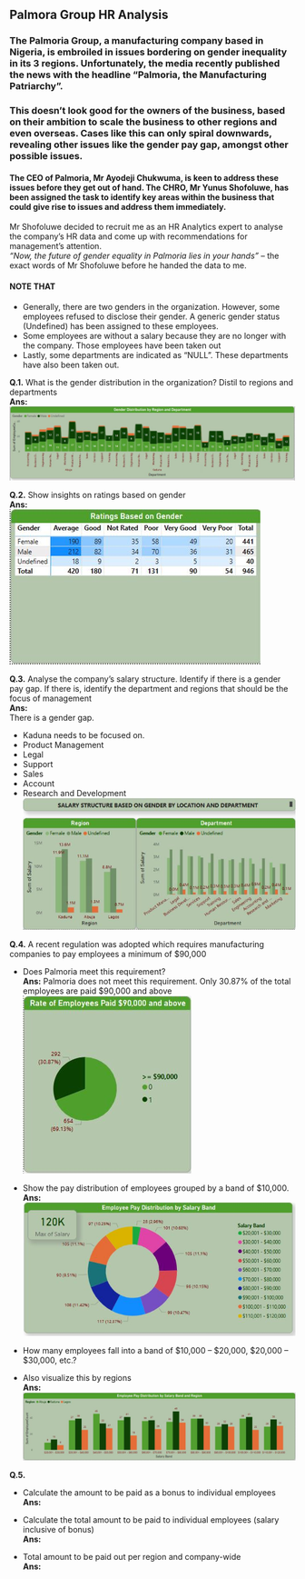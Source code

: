 ## Palmora Group HR Analysis

### The Palmoria Group, a manufacturing company based in Nigeria, is embroiled in issues bordering on gender inequality in its 3 regions. Unfortunately, the media recently published the news with the headline “Palmoria, the Manufacturing Patriarchy”.  
### This doesn’t look good for the owners of the business, based on their ambition to scale the business to other regions and even overseas. Cases like this can only spiral downwards, revealing other issues like the gender pay gap, amongst other possible issues.
#### The CEO of Palmoria, Mr Ayodeji Chukwuma, is keen to address these issues before they get out of hand. The CHRO, Mr Yunus Shofoluwe, has been assigned the task to identify key areas within the business that could give rise to issues and address them immediately.  
Mr Shofoluwe decided to recruit me as an HR Analytics expert to analyse the company’s HR data and come up with recommendations for management’s attention.  
_“Now, the future of gender equality in Palmoria lies in your hands”_ – the exact words of Mr Shofoluwe before he handed the data to me.  

#### NOTE THAT
- Generally, there are two genders in the organization. However, some employees refused to disclose their gender. A generic gender status (Undefined) has been assigned to these employees.
- Some employees are without a salary because they are no longer with the company. Those employees have been taken out
- Lastly, some departments are indicated as “NULL”. These departments have also been taken out.

**Q.1.** What is the gender distribution in the organization? Distil to regions and departments  
**Ans:** 
![Alt](https://github.com/EbenOyeleye/DSA_Capstone_Project1/blob/main/1-Gender_Distribution.JPG)

**Q.2.** Show insights on ratings based on gender  
**Ans:**  
![Alt](https://github.com/EbenOyeleye/DSA_Capstone_Project1/blob/main/2-Gender_Ratings.JPG)

**Q.3.** Analyse the company’s salary structure. Identify if there is a gender pay gap. If there is, identify the department and regions that should be the focus of management  
**Ans:**  
There is a gender  gap.  
 - Kaduna needs to be focused on.
 - Product Management
 - Legal
 - Support
 - Sales
 - Account
 - Research and Development  
![Alt](https://github.com/EbenOyeleye/DSA_Capstone_Project1/blob/main/3-Salary_Structure.JPG)

**Q.4.** A recent regulation was adopted which requires manufacturing companies to pay employees a minimum of $90,000  
 - Does Palmoria meet this requirement?  
   **Ans:** Palmoria does not meet this requirement. Only 30.87% of the total employees are paid $90,000 and above  
   ![Alt](https://github.com/EbenOyeleye/DSA_Capstone_Project1/blob/main/4a-SalaryRequirement.JPG)
   
 - Show the pay distribution of employees grouped by a band of $10,000.  
   **Ans:**  
   ![Alt](https://github.com/EbenOyeleye/DSA_Capstone_Project1/blob/main/4b-Pay_Distribution_SalaryBand.JPG)
   
 - How many employees fall into a band of $10,000 – $20,000, $20,000 – $30,000, etc.?     
 - Also visualize this by regions  
   **Ans:**  
   ![Alt](https://github.com/EbenOyeleye/DSA_Capstone_Project1/blob/main/4c-Pay_Distribution_SalaryBand_Region.JPG)
   
**Q.5.**
 - Calculate the amount to be paid as a bonus to individual employees  
   **Ans:**
 - Calculate the total amount to be paid to individual employees (salary inclusive of bonus)  
   **Ans:**
   
 - Total amount to be paid out per region and company-wide  
   **Ans:**
